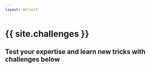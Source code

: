 ```yaml
---
layout: default
---
```

# {{ site.challenges }}
## Test your expertise and learn new tricks with challenges below 

